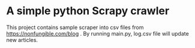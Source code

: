 # A simple python Scrapy crawler

This project contains sample scraper into csv files from https://nonfungible.com/blog . By running main.py, log.csv file will update new articles.
